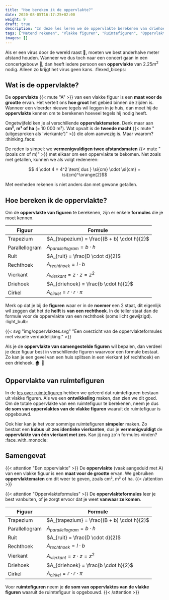 ```yaml
---
title: "Hoe bereken ik de oppervlakte?"
date: 2020-08-05T16:17:25+02:00
weight: 9
draft: true
description: "In deze les leren we de oppervlakte berekenen van driehoeken, vierhoeken, cirkels en ruimtefiguren zoals kubussen, balken..." 
tags: ["Metend rekenen", "Vlakke figuren", "Ruimtefiguren", "Oppervlakte", "Vierhoeken", "Cirkel", "Driehoeken",]
images: []
---
```

Als er een virus door de wereld raast :microbe:, moeten we best anderhalve meter afstand houden. Wanneer we dus toch naar een concert gaan in een concertgebouw :musical_note:, dan heeft iedere persoon een **oppervlakte** van $2.25 \si{ m}^2$ nodig. Alleen zo krijgt het virus geen kans. :flexed_biceps:

## Wat is de oppervlakte?
De **oppervlakte** {{< mute "A" >}} van een vlakke figuur is een **maat voor de grootte** ervan. Het vertelt ons **hoe groot** het gebied binnen de zijden is. Wanneer een vloerder nieuwe tegels wil leggen in je huis, dan moet hij de **oppervlakte** kennen om te berekenen hoeveel tegels hij nodig heeft. 

Ongetwijfeld ken je al verschillende **oppervlaktematen**. Denk maar aan **cm², m² of ha** (= 10 000 m²). Wat opvalt is de **tweede macht** {{< mute "(uitgesproken als 'vierkante')" >}} die alom aanwezig is. Maar waarom? :thinking_face: 

De reden is simpel: we **vermenigvuldigen twee afstandsmaten** {{< mute "(zoals cm of m)" >}} met elkaar om een oppervlakte te bekomen. Net zoals met getallen, kunnen we als volgt redeneren:

$$ 4 \cdot 4 = 4^2 \text{ dus } \si{cm} \cdot \si{cm} = \si{cm}^\orange{2}$$

Met eenheden rekenen is niet anders dan met gewone getallen.

## Hoe bereken ik de oppervlakte?
Om de **oppervlakte van figuren** te berekenen, zijn er enkele **formules** die je moet kennen.

| Figuur         | Formule                                     |
|----------------|---------------------------------------------|
| Trapezium      | $A_{trapezium} = \frac{(B + b) \cdot h}{2}$ |
| Parallellogram | $A_{parallellogram} = b \cdot h$            |
| Ruit           | $A_{ruit} = \frac{D \cdot d}{2}$            |
| Rechthoek      | $A_{rechthoek} = l \cdot b$                 |
| Vierkant       | $A_{vierkant} = z \cdot z = z^2$            |
| Driehoek       | $A_{driehoek} = \frac{b \cdot h}{2}$        |
| Cirkel         | $A_{cirkel} = r \cdot r \cdot \pi$          |

Merk op dat je bij de **figuren** waar er in de **noemer** een $2$ staat, dit eigenlijk wil zeggen dat het de **helft** is **van een rechthoek**. In de teller staat dan de formule voor de oppervlakte van een rechthoek (soms licht gewijzigd). :light_bulb:

{{< svg "img/oppervlaktes.svg" "Een overzicht van de oppervlakteformules met visuele verduidelijking." >}}

Als je de **oppervlakte van samengestelde figuren** wil bepalen, dan verdeel je deze figuur best in verschillende figuren waarvoor een formule bestaat. Zo kan je een gevel van een huis splitsen in een vierkant (of rechthoek) en een driehoek. :house: :evergreen_tree:

## Oppervlakte van ruimtefiguren
In de [les over ruimtefiguren](../figuren) hebben we geleerd dat ruimtefiguren bestaan uit vlakke figuren. Als we een **ontwikkeling** maken, dan zien we dit goed. Om de totale oppervlakte van een ruimtefiguur te berekenen, neem je dus **de som van oppervlaktes van de vlakke figuren** waaruit de ruimtefiguur is opgebouwd. 

Ook hier kan je het voor sommige ruimtefiguren **simpeler** maken. Zo bestaat een **kubus** uit **zes identieke vierkanten**, dus je **vermenigvuldigt** de **oppervlakte van één vierkant met zes**. Kan jij nog zo'n formules vinden? :face_with_monocle:

## Samengevat
{{< attention "Een oppervlakte" >}}
De **oppervlakte** (vaak aangeduid met A) van een vlakke figuur is een **maat voor de grootte** ervan. We gebruiken **oppervlaktematen** om dit weer te geven, zoals cm², m² of ha.
{{< /attention >}}

{{< attention "Oppervlakteformules" >}}
De **oppervlakteformules** leer je best vanbuiten, of je zorgt ervoor dat je weet **vanwaar ze komen**.

| Figuur         | Formule                                     |
|----------------|---------------------------------------------|
| Trapezium      | $A_{trapezium} = \frac{(B + b) \cdot h}{2}$ |
| Parallellogram | $A_{parallellogram} = b \cdot h$            |
| Ruit           | $A_{ruit} = \frac{D \cdot d}{2}$            |
| Rechthoek      | $A_{rechthoek} = l \cdot b$                 |
| Vierkant       | $A_{vierkant} = z \cdot z = z^2$            |
| Driehoek       | $A_{driehoek} = \frac{b \cdot h}{2}$        |
| Cirkel         | $A_{cirkel} = r \cdot r \cdot \pi$          |

Voor **ruimtefiguren** neem je **de som van oppervlaktes van de vlakke figuren** waaruit de ruimtefiguur is opgebouwd.
{{< /attention >}}